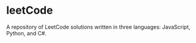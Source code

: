 # leetCode
A repository of LeetCode solutions written in three languages: JavaScript, Python, and C#.
